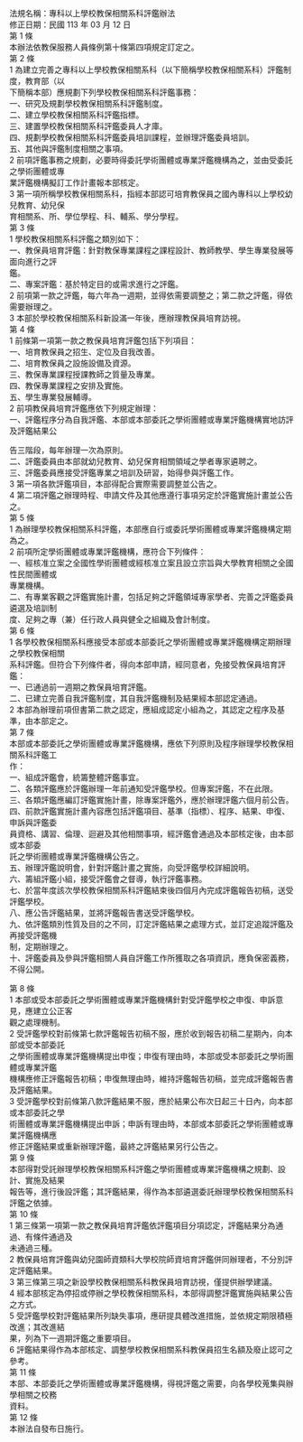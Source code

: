 法規名稱：專科以上學校教保相關系科評鑑辦法  
修正日期：民國 113 年 03 月 12 日  
第 1 條  
本辦法依教保服務人員條例第十條第四項規定訂定之。  
第 2 條  
1 為建立完善之專科以上學校教保相關系科（以下簡稱學校教保相關系科）評鑑制度，教育部（以  
下簡稱本部）應規劃下列學校教保相關系科評鑑事務：  
一、研究及規劃學校教保相關系科評鑑制度。  
二、建立學校教保相關系科評鑑指標。  
三、建置學校教保相關系科評鑑委員人才庫。  
四、規劃學校教保相關系科評鑑委員培訓課程，並辦理評鑑委員培訓。  
五、其他與評鑑制度相關之事項。  
2 前項評鑑事務之規劃，必要時得委託學術團體或專業評鑑機構為之，並由受委託之學術團體或專  
業評鑑機構擬訂工作計畫報本部核定。  
3 第一項所稱學校教保相關系科，指經本部認可培育教保員之國內專科以上學校幼兒教育、幼兒保  
育相關系、所、學位學程、科、輔系、學分學程。  
第 3 條  
1 學校教保相關系科評鑑之類別如下：  
一、教保員培育評鑑：針對教保專業課程之課程設計、教師教學、學生專業發展等面向進行之評  
鑑。  
二、專案評鑑：基於特定目的或需求進行之評鑑。  
2 前項第一款之評鑑，每六年為一週期，並得依需要調整之；第二款之評鑑，得依需要辦理之。  
3 本部於學校教保相關系科新設滿一年後，應辦理教保員培育訪視。  
第 4 條  
1 前條第一項第一款之教保員培育評鑑包括下列項目：  
一、培育教保員之招生、定位及自我改善。  
二、培育教保員之設施設備及資源。  
三、教保專業課程授課教師之質量及專業。  
四、教保專業課程之安排及實施。  
五、學生專業發展輔導。  
2 前項教保員培育評鑑應依下列規定辦理：  
一、評鑑程序分為自我評鑑、本部或本部委託之學術團體或專業評鑑機構實地訪評及評鑑結果公  


告三階段，每年辦理一次為原則。  
二、評鑑委員由本部就幼兒教育、幼兒保育相關領域之學者專家遴聘之。  
三、評鑑委員應接受評鑑專業之培訓及研習，始得參與評鑑工作。  
3 第一項各款評鑑項目，本部得配合實際需要調整並公告之。  
4 第二項評鑑之辦理時程、申請文件及其他應遵行事項另定於評鑑實施計畫並公告之。  
第 5 條  
1 為辦理學校教保相關系科評鑑，本部應自行或委託學術團體或專業評鑑機構定期為之。  
2 前項所定學術團體或專業評鑑機構，應符合下列條件：  
一、經核准立案之全國性學術團體或經核准立案且設立宗旨與大學教育相關之全國性民間團體或  
專業機構。  
二、有專業客觀之評鑑實施計畫，包括足夠之評鑑領域專家學者、完善之評鑑委員遴選及培訓制  
度、足夠之專（兼）任行政人員與健全之組織及會計制度。  
第 6 條  
1 各學校教保相關系科應接受本部或本部委託之學術團體或專業評鑑機構定期辦理之學校教保相關  
系科評鑑。但符合下列條件者，得向本部申請，經同意者，免接受教保員培育評鑑：  
一、已通過前一週期之教保員培育評鑑。  
二、已建立完善自我評鑑制度，其自我評鑑機制及結果經本部認定通過。  
2 本部為辦理前項但書第二款之認定，應組成認定小組為之，其認定之程序及基準，由本部定之。  
第 7 條  
本部或本部委託之學術團體或專業評鑑機構，應依下列原則及程序辦理學校教保相關系科評鑑工  
作：  
一、組成評鑑會，統籌整體評鑑事宜。  
二、各類評鑑應於評鑑辦理一年前通知受評鑑學校。但專案評鑑，不在此限。  
三、各類評鑑應編訂評鑑實施計畫，除專案評鑑外，應於辦理評鑑六個月前公告。  
四、前款評鑑實施計畫內容應包括評鑑項目、基準（指標）、程序、結果、申復、申訴與評鑑委  
員資格、講習、倫理、迴避及其他相關事項，經評鑑會通過及本部核定後，由本部或本部委  
託之學術團體或專業評鑑機構公告之。  
五、辦理評鑑說明會，針對評鑑計畫之實施，向受評鑑學校詳細說明。  
六、籌組評鑑小組，接受評鑑會之督導，執行評鑑事務。  
七、於當年度該次學校教保相關系科評鑑結束後四個月內完成評鑑報告初稿，送受評鑑學校。  
八、應公告評鑑結果，並將評鑑報告書送受評鑑學校。  
九、依評鑑類別性質及目的之不同，訂定評鑑結果之處理方式，並訂定追蹤評鑑及再接受評鑑機  
制，定期辦理之。  
十、評鑑委員及參與評鑑相關人員自評鑑工作所獲取之各項資訊，應負保密義務，不得公開。  


第 8 條  
1 本部或受本部委託之學術團體或專業評鑑機構針對受評鑑學校之申復、申訴意見，應建立公正客  
觀之處理機制。  
2 受評鑑學校對前條第七款評鑑報告初稿不服，應於收到報告初稿二星期內，向本部或受本部委託  
之學術團體或專業評鑑機構提出申復；申復有理由時，本部或受本部委託之學術團體或專業評鑑  
機構應修正評鑑報告初稿；申復無理由時，維持評鑑報告初稿，並完成評鑑報告書及評鑑結果。  
3 受評鑑學校對前條第八款評鑑結果不服，應於結果公布次日起三十日內，向本部或本部委託之學  
術團體或專業評鑑機構提出申訴；申訴有理由時，本部或本部委託之學術團體或專業評鑑機構應  
修正評鑑結果或重新辦理評鑑，最終之評鑑結果另行公告之。  
第 9 條  
本部得對受託辦理學校教保相關系科評鑑之學術團體或專業評鑑機構之規劃、設計、實施及結果  
報告等，進行後設評鑑；其評鑑結果，得作為本部遴選委託辦理學校教保相關系科評鑑之依據。  
第 10 條  
1 第三條第一項第一款之教保員培育評鑑依評鑑項目分項認定，評鑑結果分為通過、有條件通過及  
未通過三種。  
2 教保員培育評鑑與幼兒園師資類科大學校院師資培育評鑑併同辦理者，不分別評定評鑑結果。  
3 第三條第三項之新設學校教保相關系科教保員培育訪視，僅提供辦學建議。  
4 經本部核定為停招或停辦之學校教保相關系科，本部得調整評鑑實施與結果公告之方式。  
5 受評鑑學校對評鑑結果所列缺失事項，應研提具體改進措施，並依規定期限積極改進；其改進結  
果，列為下一週期評鑑之重要項目。  
6 評鑑結果得作為本部核定、調整學校教保相關系科教保員招生名額及廢止認可之參考。  
第 11 條  
本部、本部委託之學術團體或專業評鑑機構，得視評鑑之需要，向各學校蒐集與辦學相關之校務  
資料。  
第 12 條  
本辦法自發布日施行。  


